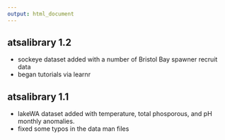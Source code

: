 ```yaml
---
output: html_document
---
```


atsalibrary 1.2
------------------------------------
* sockeye dataset added with a number of Bristol Bay spawner recruit data
* began tutorials via learnr

atsalibrary 1.1
------------------------------------
* lakeWA dataset added with temperature, total phosporous, and pH monthly anomalies.
* fixed some typos in the data man files